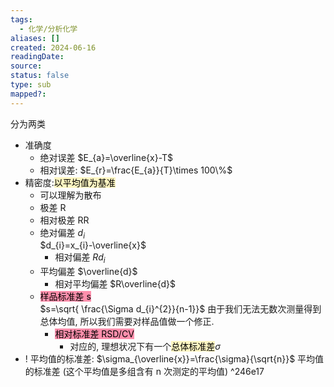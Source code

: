 ```yaml
---
tags:
  - 化学/分析化学
aliases: []
created: 2024-06-16
readingDate: 
source: 
status: false
type: sub
mapped?:
---
```

分为两类
- 准确度
	- 绝对误差 $E_{a}=\overline{x}-T$
	- 相对误差: $E_{r}=\frac{E_{a}}{T}\times 100\%$
- 精密度:<mark style="background: #FFF3A3A6;">以平均值为基准</mark>
	- 可以理解为散布
	- 极差 R
	- 相对极差 RR
	- 绝对偏差 $d_{i}$ <br>$d_{i}=x_{i}-\overline{x}$
		- 相对偏差  $Rd_{i}$ 
	- 平均偏差 $\overline{d}$
		- 相对平均偏差 $R\overline{d}$
	- <mark style="background: #FF5582A6;">样品标准差 s</mark><br>$s=\sqrt{ \frac{\Sigma d_{i}^{2}}{n-1}}$ 由于我们无法无数次测量得到总体均值, 所以我们需要对样品值做一个修正.
		- <mark style="background: #FF5582A6;">相对标准差 RSD/CV</mark>
			- 对应的, 理想状况下有一个<mark style="background: #FFF3A3A6;">总体标准差</mark>$\sigma$
- ! 平均值的标准差: $\sigma_{\overline{x}}=\frac{\sigma}{\sqrt{n}}$ 平均值的标准差 (这个平均值是多组含有 n 次测定的平均值) ^246e17

